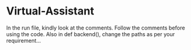 # Virtual-Assistant
In the run file, kindly look at the comments. Follow the comments before using the code.
Also in def backend(), change the paths as per your requirement...
